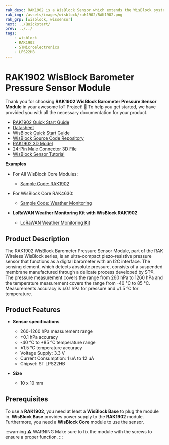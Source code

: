 ```yaml
---
rak_desc: RAK1902 is a WisBlock Sensor which extends the WisBlock system with a ST KPS22HB barometric pressure sensor. A ready to use SW library and tutorial makes it easy to build up a barometric air pressure data acquisition system.
rak_img: /assets/images/wisblock/rak1902/RAK1902.png
rak_grp: [wisblock, wissensor]
next: ../Quickstart/
prev: ../../
tags:
    - wisblock
    - RAK1902
    - STMicroelectronics
    - LPS22HB
---
```



# RAK1902 WisBlock Barometer Pressure Sensor Module

Thank you for choosing **RAK1902 WisBlock Barometer Pressure Sensor Module** in your awesome IoT Project! 🎉 To help you get started, we have provided you with all the necessary documentation for your product.

* [RAK1902 Quick Start Guide](../Quickstart/)
* [Datasheet](../Datasheet/)
* <a href="../../Quickstart/" target="_blank">WisBlock Quick Start Guide</a>
* [WisBlock Source Code Repository](https://github.com/RAKWireless/WisBlock/)
* [RAK1902 3D Model](https://downloads.rakwireless.com/3D_File/WisBlock/3D_RAK1902.stp)
* [24-Pin Male Connector 3D File](https://downloads.rakwireless.com/3D_File/Accessory/WisConnector/M24S1003K6M.stp)
* [WisBlock Sensor Tutorial](/Knowledge-Hub/Learn/WisBlock-Sensor-Tutorial/)


**Examples**

- For All WisBlock Core Modules:
    * [Sample Code: RAK1902](https://github.com/RAKWireless/WisBlock/tree/master/examples/common/sensors/RAK1902_Pressure_LPS22HB)
- For WisBlock Core RAK4630:
    * [Sample Code: Weather Monitoring](https://github.com/RAKWireless/WisBlock/tree/master/examples/RAK4630/solutions/Weather_Monitoring)

- **LoRaWAN Weather Monitoring Kit with WisBlock RAK1902**
    * [LoRaWAN Weather Monitoring Kit](https://store.rakwireless.com/products/wisblock-kit-1-weather-monitor?utm_source=WeatherMonitoringKit&utm_medium=Document&utm_campaign=BuyFromStore)

## Product Description

The RAK1902 WisBlock Barometer Pressure Sensor Module, part of the RAK Wireless WisBlock series, is an ultra-compact piezo-resistive pressure sensor that functions as a digital barometer with an I2C interface. The sensing element, which detects absolute pressure, consists of a suspended membrane manufactured through a delicate process developed by ST®. The pressure measurement covers the range from 260&nbsp;hPa to 1260&nbsp;hPa and the temperature measurement covers the range from -40&nbsp;°C to 85&nbsp;°C. Measurements accuracy is ±0.1&nbsp;hPa for pressure and ±1.5&nbsp;°C for temperature.

## Product Features

* **Sensor specifications**
    * 260-1260&nbsp;hPa measurement range
    * ±0.1&nbsp;hPa accuracy
    * -40&nbsp;°C to +85&nbsp;°C temperature range
    * ±1.5&nbsp;°C temperature accuracy
    * Voltage Supply: 3.3&nbsp;V
    * Current Consumption: 1&nbsp;uA to 12&nbsp;uA
    * Chipset: ST LPS22HB

* **Size**
    * 10 x 10&nbsp;mm

## Prerequisites

To use a **RAK1902**, you need at least a **WisBlock Base** to plug the module in. **WisBlock Base** provides power supply to the **RAK1902** module. Furthermore, you need a **WisBlock Core** module to use the sensor.

:::warning ⚠️ WARNING
Make sure to fix the module with the screws to ensure a proper function.
:::